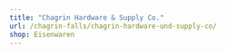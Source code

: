```yaml
---
title: "Chagrin Hardware & Supply Co."
url: /chagrin-falls/chagrin-hardware-und-supply-co/
shop: Eisenwaren
---
```

